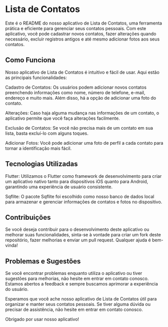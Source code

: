 # Lista de Contatos
Este é o README do nosso aplicativo de Lista de Contatos, uma ferramenta prática e eficiente para gerenciar seus contatos pessoais. Com este aplicativo, você pode cadastrar novos contatos, fazer alterações quando necessário, excluir registros antigos e até mesmo adicionar fotos aos seus contatos.

## Como Funciona
Nosso aplicativo de Lista de Contatos é intuitivo e fácil de usar. Aqui estão as principais funcionalidades:

Cadastro de Contatos: Os usuários podem adicionar novos contatos preenchendo informações como nome, número de telefone, e-mail, endereço e muito mais. Além disso, há a opção de adicionar uma foto do contato.

Alterações: Caso haja alguma mudança nas informações de um contato, o aplicativo permite que você faça alterações facilmente.

Exclusão de Contatos: Se você não precisa mais de um contato em sua lista, basta excluí-lo com alguns toques.

Adicionar Fotos: Você pode adicionar uma foto de perfil a cada contato para tornar a identificação mais fácil.

## Tecnologias Utilizadas
Flutter: Utilizamos o Flutter como framework de desenvolvimento para criar um aplicativo nativo tanto para dispositivos iOS quanto para Android, garantindo uma experiência de usuário consistente.

Sqflite: O pacote Sqflite foi escolhido como nosso banco de dados local para armazenar e gerenciar informações de contatos e fotos no dispositivo.

## Contribuições
Se você deseja contribuir para o desenvolvimento deste aplicativo ou melhorar suas funcionalidades, sinta-se à vontade para criar um fork deste repositório, fazer melhorias e enviar um pull request. Qualquer ajuda é bem-vinda!

## Problemas e Sugestões
Se você encontrar problemas enquanto utiliza o aplicativo ou tiver sugestões para melhorias, não hesite em entrar em contato conosco. Estamos abertos a feedback e sempre buscamos aprimorar a experiência do usuário.

Esperamos que você ache nosso aplicativo de Lista de Contatos útil para organizar e manter seus contatos pessoais. Se tiver alguma dúvida ou precisar de assistência, não hesite em entrar em contato conosco.

Obrigado por usar nosso aplicativo!
